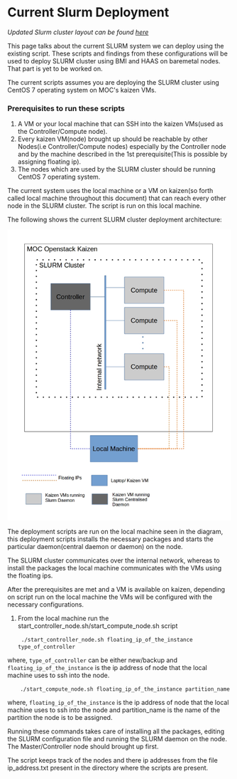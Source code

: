 # Current Slurm Deployment
*Updated Slurm cluster layout can be found [here](https://github.com/CCI-MOC/hpc/wiki/Current-Slurm-cluster)*

This page talks about the current SLURM system we can deploy using the existing script. These scripts and findings from these configurations will be used to deploy SLURM cluster using BMI and HAAS on baremetal nodes. That part is yet to be worked on.    

The current scripts assumes you are deploying the SLURM cluster using CentOS 7 operating system on MOC's kaizen VMs.  
  
### Prerequisites to run these scripts
1. A VM or your local machine that can SSH into the kaizen VMs(used as the Controller/Compute node).  
2. Every kaizen VM(node) brought up should be reachable by other Nodes(i.e Controller/Compute nodes) especially by the Controller node and by the machine described in the 1st prerequisite(This is possible by assigning floating ip).  
3. The nodes which are used by the SLURM cluster should be running CentOS 7 operating system.
  
The current system uses the local machine or a VM on kaizen(so forth called local machine throughout this document) that can reach every other node in the SLURM cluster. The script is run on this local machine.  
  
The following shows the current SLURM cluster deployment architecture:

![SLURM cluster deployment architecture](_static/Slurm.jpg)  
  
The deployment scripts are run on the local machine seen in the diagram, this deployment scripts installs the necessary packages and starts the particular daemon(central daemon or daemon) on the node.

The SLURM cluster communicates over the internal network, whereas to install the packages the local machine communicates with the VMs using the floating ips.  
  
After the prerequisites are met and a VM is available on kaizen, depending on script run on the local machine the VMs will be configured with the necessary configurations.  
  
1. From the local machine run the start_controller_node.sh/start_compute_node.sh script

        ./start_controller_node.sh floating_ip_of_the_instance type_of_controller  
  
where, `type_of_controller` can be either new/backup and `floating_ip_of_the_instance` is the ip address of node that the local machine uses to ssh into the node.  
  
        ./start_compute_node.sh floating_ip_of_the_instance partition_name  
  
where, `floating_ip_of_the_instance` is the ip address of node that the local machine uses to ssh into the node and partition_name is the name of the partition the node is to be assigned.  
  
Running these commands takes care of installing all the packages, editing the SLURM configuration file and running the SLURM daemon on the node. The Master/Controller node should brought up first.

The script keeps track of the nodes and there ip addresses from the file ip_address.txt present in the directory where the scripts are present.

